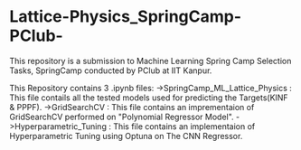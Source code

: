 # Lattice-Physics_SpringCamp-PClub-

This repository is a submission to Machine Learning Spring Camp Selection Tasks, SpringCamp conducted by PClub at IIT Kanpur.

This Repository contains 3 .ipynb files:
->SpringCamp_ML_Lattice_Physics : This file contails all the tested models used for predicting the Targets(KINF & PPPF).
->GridSearchCV                  : This file contains an imprementaion of GridSearchCV performed on "Polynomial Regressor Model".
->Hyperparametric_Tuning        : This file contains an implementaion of Hyperparametric Tuning using Optuna on The CNN Regressor.
